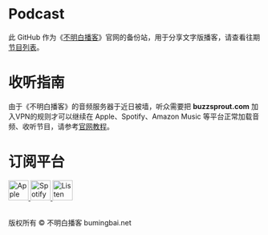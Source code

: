 # **Podcast**
此 GitHub 作为《[不明白播客](https://bumingbai.net/)》官网的备份站，用于分享文字版播客，请查看往期[节目列表](0000-往期节目列表.md)。

# **收听指南**
由于《不明白播客》的音频服务器于近日被墙，听众需要把 **buzzsprout.com** 加入VPN的规则才可以继续在 Apple、Spotify、Amazon Music 等平台正常加载音频、收听节目，请参考[官网教程](https://www.bumingbai.net/how-to-subscribe-in-china/)。

# **订阅平台**
<a href="https://podcasts.apple.com/podcast/id1625856906" target="_blank" rel="noopener">
  <picture>
    <source media="(prefers-color-scheme: dark)" srcset="https://bmb-public-bucket.s3.us-east-1.amazonaws.com/Public/apple-podcasts.png">
    <source media="(prefers-color-scheme: light)" srcset="https://bmb-public-bucket.s3.us-east-1.amazonaws.com/Public/apple-podcasts%20black.png">
    <img class="alignnone size-full wpimage-70" src="https://bmb-public-bucket.s3.us-east-1.amazonaws.com/Public/apple-podcasts%20black.png" alt="Apple Podcasts" height="40">
  </picture>
</a>

<a href="https://open.spotify.com/show/5CV2Xo4kHE6Lf1iZBzsrP2" target="_blank" rel="noopener">
  <picture>
    <source media="(prefers-color-scheme: dark)" srcset="https://bmb-public-bucket.s3.us-east-1.amazonaws.com/Public/Spotify.png">
    <source media="(prefers-color-scheme: light)" srcset="https://bmb-public-bucket.s3.us-east-1.amazonaws.com/Public/Spotify%20black.png">
    <img class="alignnone size-full wpimage-70" src="https://bmb-public-bucket.s3.us-east-1.amazonaws.com/Public/Spotify%20black.png" alt="Spotify" height="40">
  </picture>
</a>

<a href="[https://podcasts.google.com/feed/aHR0cHM6Ly9mZWVkcy5idXp6c3Byb3V0LmNvbS8xOTgyNTI1LnJzcw](https://music.youtube.com/channel/UCAf2O_wWu1YCS9YLUqnyqDA)" target="_blank" rel="noopener">
  <picture>
    <source media="(prefers-color-scheme: dark)" srcset="https://bmb-public-bucket.s3.us-east-1.amazonaws.com/Public/google-podcast.png">
    <source media="(prefers-color-scheme: light)" srcset="https://bmb-public-bucket.s3.us-east-1.amazonaws.com/Public/google-podcast%20black.png">
    <img class="alignnone size-full wpimage-70" src="https://bmb-public-bucket.s3.us-east-1.amazonaws.com/Public/google-podcast%20black.png" alt="Listen on Google Podcasts" height="40">
  </picture>
</a>

<br><a>版权所有 ©️ 不明白播客 bumingbai.net</a>

